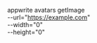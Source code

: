 appwrite avatars getImage \
        --url="https://example.com" \
        --width="0" \
        --height="0"
